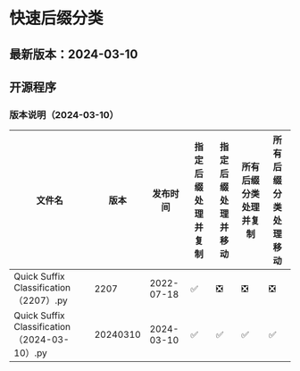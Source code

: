 # 快速后缀分类
## 最新版本：2024-03-10
## 开源程序

### 版本说明（2024-03-10）

| 文件名                                       | 版本     | 发布时间   | 指定后缀处理并复制 | 指定后缀处理并移动 | 所有后缀分类处理并复制 | 所有后缀分类处理移动 |
|----------------------------------------------|----------|------------|--------------------|--------------------|------------------------|----------------------|
| Quick Suffix Classification（2207）.py       | 2207     | 2022-07-18 | ✅                  | ❎                  | ❎                      | ❎                    |
| Quick Suffix Classification（2024-03-10）.py | 20240310 | 2024-03-10 | ✅                  | ✅                  | ✅                      | ✅                    |
